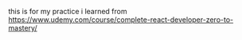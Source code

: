 this is for my practice i learned from https://www.udemy.com/course/complete-react-developer-zero-to-mastery/
